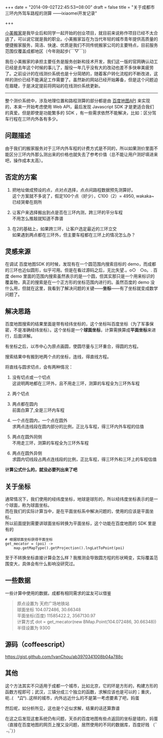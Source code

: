 +++
date = "2014-09-02T22:45:53+08:00"
draft = false
title = "关于成都市三环内外驾车路程的测算 ——ixiaomei开发记录"

+++

[](http://www.ixiaomei.com/)

[小美搬家](http://www.ixiaomei.com/)是我毕业后和同学一起开始的创业项目，就目前来说称作项目已经不太合适了，可以说它就是我的职业。小美搬家旨在为当代年轻的城市青年提供高质量的便捷搬家服务，简洁、快速、优质是我们不同传统搬家公司的主要特点，目前服务范围仅覆盖成都地区（今年刚起步(￣▽￣)）

我在小美搬家的承担主要任务是服务创新和技术开发，我们这一版的官网确认动工已经是去年这个时候的事儿了，服役一年几乎没有大的改动也差不多快审美疲劳了。之前设计的在线测价系统也是十分简陋的，随着客户转化流程的不断改进，这样的测价已经不能满足工作需要了。虽然新的网站已经开始筹备，但是这个问题迫在眉睫，于是决定提前将网站的在线测价系统更新。

* * *

整个测价系统中，涉及地理位置和路程测算的部分都是由 [百度地图API](http://developer.baidu.com/map/index.php) 来实现的，本来一开始考虑使用 Web API，最后发现 Javascript SDK 才是更适合我们的真爱。但是即使是功能繁多的 SDK ，有一些需求依然不能解决，比如：区分驾车行程在三环内外各有多少。

## 问题描述

由于我们的搬家服务对于三环内外车程的计费方式是不同的，所以如果测价里面不能区分三环内外那么测出来的价格也就失去了参考价值（总不能让用户测好填进来吧，操作成本太高）。

## 否定的方案

1.  把地址做成预设的点，点对点选择，点点间路程数据预先测算好。  
    这个方案就不多说了，假定100个点（好少），C100（2）= 4950, wakaka~ 已经哭晕在厕所

2.  让客户来选择搬出到点是否在三环内测，跨三环的平分车程  
    不用怎么推敲就知道不靠谱

3.  在2的基础上，如果跨三环，让客户选定最近的三环立交  
    如果遇到两点都在三环外，但主要车程都在三环上的情况怎么办？

## 灵感来源

在调试 百度地图SDK 的时候，发现有在一个圆范围内搜索目标的 demo，而成都的三环也近似圆形，似乎可用。但是在看过源码之后，无比失望.。o○　○o。. 百度 demo 里面的范围内搜索虽然表示的是一个圆，但其实那只是一个用来标识的覆盖物，真正的搜索是在一个正方形的坐标范围内进行的。虽然百度的 demo 没什么用，但就在这里，我看到了解决问题的关键——**坐标**——有了坐标就变成数学问题了。

## 解决思路

百度地图搜索的结果里面是带有经纬坐标的，这个坐标叫百度坐标（为了军事保密，不是准确经纬坐标）。这个坐标是一个**球面坐标**，计算需换算成**平面坐标**来进行，后面详解。

有坐标之后，以市中心为原点画圆，使圆尽量与三环重合，得圆的方程。

搜索结果中有搬到地两个点的坐标，连线，得直线方程。

将直线与圆求切点，会有两种情况：

1.  没有切点或一个切点  
    这说明两地都在三环外，且不用走三环，测算的车程全为三环外车程
     
2.  两个切点
     
  1.  两点都在圆内  
      前面白算了,全是三环内车程
      
  2.  一个点在圆内，一个点在圆外  
      求两点连线段在圆内部分的比例，正比与车程，得三环内外车程的估值
      
  3. 两点在圆外同侧  
     不用走三环，测算的车程全为三环外车程
       
  4. 两点在圆外异侧  
     求圆内切线段占两点连线段的比例，正比车程，得三环外和三环上的车程估值

**计算公式什么的，就没必要列出来了吧**

## 关于坐标

通常情况下，我们使用的经纬度坐标，地球是球形的，所以经纬度坐标表示的是一个球面，称为球面坐标。  
而在我们的实际计算当中，是在平面坐标系中解决问题的，使用的应该是平面坐标。  
所以前面提到需要讲球面坐标转换为平面坐标，这个功能在百度地图的 SDK 里是有的

    # 根据球面坐标获得平面坐标
    get_mecator = (poi) ->
        map.getMapType().getProjection().lngLatToPoint(poi)

至于不转换坐标直接计算会怎么样？我推测会导致圆方程的形状畸变，实际覆盖范围变大，具体会有什么影响没研究过。

## 一些数据

一些计算中使用的数据，成都有相同需求的盆友可以借鉴

> 原点设置为 天府广场地铁站  
> 球面坐标 104.072486, 30.66348  
> 平面坐标(百度) 11585422.2, 3567130.97  
> 计算方式 dot = get_mecator(new BMap.Point(104.072486, 30.66348))  
> 半径设置为 9300

## 源码（coffeescript）

https://gist.github.com/IvanChou/ab3970341008b04a788c

## 其他

这个方法其实不只适用于成都一个城市，比如北京，它的环是方形的，构建方形的函数方程即可；武汉，三镇分成三个独立的函数，求解应该也是可以的；重庆，呃..(　°Д°)..这样的城市，内外远近什么的不是第一考虑要素了吧，妈蛋

然后呢，如分析所见，这也是个近似求解，结果的话还算靠谱

在这之后发现这套系统仍有问题，天杀的百度地图有些点返回的坐标是错的，妈蛋（直接在百度地图的网页上搜又没问题，居然使用的不同的数据库，百度好贱 （¯﹃¯））
